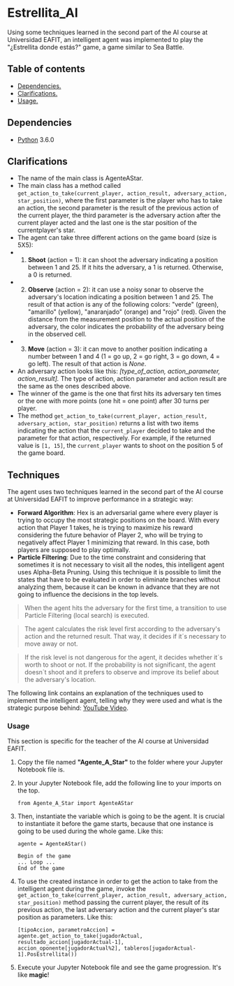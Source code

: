 # Estrellita_AI

Using some techniques learned in the second part of the AI course at Universidad EAFIT, an intelligent agent was implemented to play the "¿Estrellita donde estás?" game,  a game similar to Sea Battle.

## Table of contents
  * [Dependencies.](#dependencies)
  * [Clarifications.](#clarifications)
  * [Usage.](#usage)

## Dependencies
- [Python] 3.6.0

## Clarifications
  - The name of the main class is AgenteAStar.
  - The main class has a method called ``get_action_to_take(current_player, action_result, adversary_action, star_position)``, where the first parameter is the player who has to take an action, the second parameter is the result of the previous action of the current player, the third parameter is the adversary action after the current player acted and the last one is the star position of the currentplayer's star.
 - The agent can take three different actions on the game board (size is 5X5):
 - 1. **Shoot** (action = 1): it can shoot the adversary indicating a position between 1 and 25. If it hits the adversary, a 1 is returned. Otherwise, a 0 is returned.
 - 2. **Observe** (action = 2): it can use a noisy sonar to observe the adversary's location indicating a position between 1 and 25. The result of that action is any of the following colors: "verde" (green), "amarillo" (yellow), "anaranjado" (orange) and "rojo" (red). Given the distance from the measurement position to the actual position of the adversary, the color indicates the probability of the adversary being in the observed cell.
 - 3. **Move** (action = 3): it can move to another position indicating a number between 1 and 4 (1 = go up, 2 = go right, 3 = go down, 4 = go left). The result of that action is _None_.
  - An adversary action looks like this: _[type_of_action, action_parameter, action_result]._ The type of action, action parameter and action result are the same as the ones described above.
  - The winner of the game is the one that first hits its adversary ten times or the one with more points (one hit = one point) after 30 turns per player.
  -  The method ``get_action_to_take(current_player, action_result, adversary_action, star_position)`` returns a list with two items indicating the action that the ``current_player`` decided to take and the parameter for that action, respectively. For example, if the returned value is ``[1, 15]``, the ``current_player`` wants to shoot on the position 5 of the game board.

## Techniques
The agent uses two techniques learned in the second part of the AI course at Universidad EAFIT to improve performance in a strategic way:
  - **Forward Algorithm**: Hex is an adversarial game where every player is trying to occupy the most strategic positions on the board. With every action that Player 1 takes, he is trying to maximize his reward considering the future behavior of  Player 2, who will be trying to negatively affect Player 1 minimizing that reward. In this case, both players are supposed to play optimally.
  - **Particle Filtering**: Due to the time constraint and considering that sometimes it is not necessary to visit all the nodes, this intelligent agent uses Alpha-Beta Pruning. Using this technique it is possible to limit the states that have to be evaluated in order to eliminate branches without analyzing them, because it can be known in advance that they are not going to influence the decisions in the top levels.

> When the agent hits the adversary for the first time, a transition to use Particle Filtering (local search) is executed.

> The agent calculates the risk level first according to the adversary's action and the returned result. That way, it decides if it´s necessary to move away or not.

> If the risk level is not dangerous for the agent, it decides whether it´s worth to shoot or not. If the probability is not significant, the agent doesn´t shoot and it prefers to observe and improve its belief about the adversary's location.

The following link contains an explanation of the techniques used to implement the intelligent agent, telling why they were used and what is the strategic purpose behind: [YouTube Video].

### Usage
This section is specific for the teacher of the AI course at Universidad EAFIT.

1. Copy the file named **"Agente_A_Star"** to the folder where your Jupyter Notebook file is.

2. In your Jupyter Notebook file, add the following line to your imports on the top.

    ```ssh
    from Agente_A_Star import AgenteAStar
    ```

3. Then, instantiate the variable which is going to be the agent. It is crucial to instantiate it before the game starts, because that one instance is going to be used during the whole game. Like this:

    ```ssh
    agente = AgenteAStar()

    Begin of the game
    ... Loop ...
    End of the game
    ```

4. To use the created instance in order to get the action to take from the intelligent agent during the game, invoke the ``get_action_to_take(current_player, action_result, adversary_action, star_position)`` method passing the current player, the result of its previous action, the last adversary action and the current player's star position as parameters. Like this:

    ```ssh
    [tipoAccion, parametroAccion] = agente.get_action_to_take(jugadorActual, resultado_accion[jugadorActual-1], accion_oponente[jugadorActual%2], tableros[jugadorActual-1].PosEstrellita())
    ```

5. Execute your Jupyter Notebook file and see the game progression. It's like **magic**!

[Python]: <https://www.python.org/downloads/>
[YouTube Video]: <https://youtu.be/ckJcKDS26VU>
